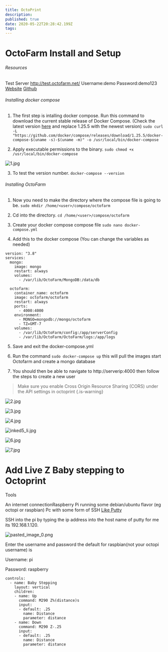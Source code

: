 ```yaml
---
title: OctoPrint
description: 
published: true
date: 2020-05-22T20:28:42.199Z
tags: 
---
```


# OctoFarm Install and Setup
###### Resources
Test Server http://test.octofarm.net/
Username:demo
Password:demo123
[Website](https://octofarm.net/)
[Github](https://github.com/NotExpectedYet/OctoFarm)

###### Installing docker compose
1. The first step is intalling docker compose. Run this command to download the current stable release of Docker Compose. (Check the latest version [here](https://github.com/docker/compose/releases) and replace 1.25.5 with the newest version)
`sudo curl -L "https://github.com/docker/compose/releases/download/1.25.5/docker-compose-$(uname -s)-$(uname -m)" -o /usr/local/bin/docker-compose`

2. Apply executable permissions to the binary.
`sudo chmod +x /usr/local/bin/docker-compose`

![1.jpg](/octoprint/1.jpg)

3. To test the version number.
`docker-compose --version`

###### Installing OctoFarm
1. Now you need to make the directory where the compose file is going to be.
`sudo mkdir /home/<user>/compose/octofarm`

2. Cd into the directory.
`cd /home/<user>/compose/octofarm`

3. Create your docker compose compose file
`sudo nano docker-compose.yml`

4. Add this to the docker compose (You can change the variables as needed)
```
version: "3.8"
services:
  mongo:
    image: mongo
    restart: always
    volumes:
      - /var/lib/OctoFarm/MongoDB:/data/db

  octofarm:
    container_name: octofarm
    image: octofarm/octofarm
    restart: always
    ports:
      - 4000:4000
    environment:
      - MONGO=mongodb://mongo/octofarm
      - TZ=GMT-7
    volumes:
      - /var/lib/OctoFarm/config:/app/serverConfig
      - /var/lib/OctoFarm/OctoFarm/logs:/app/logs
```
5. Save and exit the docker-compose.yml

6. Run the command `sudo docker-compose up` this will pull the images start Octofarm and create a mongo database
 
7. You should then be able to navigate to http://serverip:4000 then follow the steps to create a new user
> Make sure you enable Cross Origin Resource Sharing (CORS) under the API settings in octoprint
{.is-warning}

![2.jpg](/octoprint/2.jpg)
      
![3.jpg](/octoprint/3.jpg)
     
![4.jpg](/octoprint/4.jpg)

![inked5_li.jpg](/octoprint/inked5_li.jpg) 

![6.jpg](/octoprint/6.jpg)
      
![7.jpg](/octoprint/7.jpg)

# Add Live Z Baby stepping to Octoprint

Tools

An internet connectionRaspberry Pi running some debian/ubuntu flavor (eg octopi or raspbian) Pc with some form of SSH [Like Putty](https://www.chiark.greenend.org.uk/~sgtatham/putty/latest.html)

SSH into the pi by typing the ip address into the host name of putty for me its 192.168.1.120.

![pasted_image_0.png](/flashing-assets/pasted_image_0.png)

Enter the username and password the default for raspbian(not your octopi username) is

Username: pi

Password: raspberry

```
controls:
  - name: Baby Stepping
    layout: vertical
    children:
    - name: Up
      command: M290 Z%(distance)s
      input:
      - default: .25
        name: Distance
        parameter: distance
    - name: Down
      command: M290 Z-.25
      input:
      - default: .25
        name: Distance
        parameter: distance
```


        
 

 

